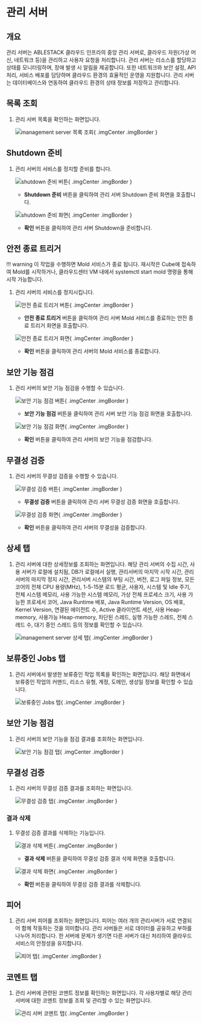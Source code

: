 
# 관리 서버

## 개요
관리 서버는 ABLESTACK 클라우드 인프라의 중앙 관리 서버로, 클라우드 자원(가상 머신, 네트워크 등)을 관리하고 사용자 요청을 처리합니다. 관리 서버는 리소스를 할당하고 상태를 모니터링하며, 장애 발생 시 알림을 제공합니다. 또한 네트워크와 보안 설정, API 처리, 서비스 배포를 담당하며 클라우드 환경의 효율적인 운영을 지원합니다. 관리 서버는 데이터베이스와 연동하여 클라우드 환경의 상태 정보를 저장하고 관리합니다.

## 목록 조회

1. 관리 서버 목록을 확인하는 화면입니다.

    ![management server 목록 조회](../../assets/images/admin-guide/mold/infrastructure/management-server/management-server-list.png){ .imgCenter .imgBorder }

## Shutdown 준비

1. 관리 서버의 서비스를 정지할 준비를 합니다.

    ![shutdown 준비 버튼](../../assets/images/admin-guide/mold/infrastructure/management-server/prepare-for-shutdown-btn.png){ .imgCenter .imgBorder }

    * **Shutdown 준비** 버튼을 클릭하여 관리 서버 Shutdown 준비 화면을 호출합니다.

    ![shutdown 준비 화면](../../assets/images/admin-guide/mold/infrastructure/management-server/prepare-for-shutdown.png){ .imgCenter .imgBorder }

    * **확인** 버튼을 클릭하여 관리 서버 Shutdown을 준비합니다.

## 안전 종료 트리거

!!! warning
    이 작업을 수행하면 Mold 서비스가 종료 됩니다. 재시작은 Cube에 접속하여 Mold를 시작하거나, 클라우드센터 VM 내에서 systemctl start mold 명령을 통해 시작 가능합니다.

1. 관리 서버의 서비스를 정지시킵니다.

    ![안전 종료 트리거 버튼](../../assets/images/admin-guide/mold/infrastructure/management-server/trigger-safe-shutdown-btn.png){ .imgCenter .imgBorder }

    * **안전 종료 트리거** 버튼을 클릭하여 관리 서버 Mold 서비스를 종료하는 안전 종료 트리거 화면을 호출합니다.

    ![안전 종료 트리거 화면](../../assets/images/admin-guide/mold/infrastructure/management-server/trigger-safe-shutdown.png){ .imgCenter .imgBorder }

    * **확인** 버튼을 클릭하여 관리 서버의 Mold 서비스를 종료합니다.

## 보안 기능 점검

1. 관리 서버의 보안 기능 점검을 수행할 수 있습니다.

    ![보안 기능 점검 버튼](../../assets/images/admin-guide/mold/infrastructure/management-server/security-check-btn.png){ .imgCenter .imgBorder }

    * **보안 기능 점검** 버튼을 클릭하여 관리 서버 보안 기능 점검 화면을 호출합니다.

    ![보안 기능 점검 화면](../../assets/images/admin-guide/mold/infrastructure/management-server/security-check.png){ .imgCenter .imgBorder }

    * **확인** 버튼을 클릭하여 관리 서버의 보안 기능을 점검합니다.

## 무결성 검증

1. 관리 서버의 무결성 검증을 수행할 수 있습니다.

    ![무결성 검증 버튼](../../assets/images/admin-guide/mold/infrastructure/management-server/integrity-verification-btn.png){ .imgCenter .imgBorder }

    * **무결성 검증** 버튼을 클릭하여 관리 서버 무결성 검증 화면을 호출합니다.

    ![무결성 검증 화면](../../assets/images/admin-guide/mold/infrastructure/management-server/integrity-verification.png){ .imgCenter .imgBorder }

    * **확인** 버튼을 클릭하여 관리 서버의 무결성을 검증합니다.

## 상세 탭

1. 관리 서버에 대한 상세정보를 조회하는 화면입니다. 해당 관리 서버의 수집 시간, 사용 서버가 로컬에 설치됨, DB가 로컬에서 실행, 관리서버의 마지막 시작 시간, 관리서버의 마지막 정지 시간, 관리서버 시스템의 부팅 시간, 버전, 로그 파일 정보, 모든 코어의 전체 CPU 용량(MHz), 1-5-15분 로드 평균, 사용자, 시스템 및 Idle 주기, 전체 시스템 메모리, 사용 가능한 시스템 메모리, 가상 전체 프로세스 크기, 사용 가능한 프로세서 코어, Java Runtime 배포, Java Runtime Version, OS 배포, Kernel Version, 연결된 에이전트 수, Active 클라이언트 세션, 사용 Heap-memory, 사용가능 Heap-memory, 차단된 스레드, 실행 가능한 스레드, 전체 스레드 수, 대기 중인 스레드 등의 정보를 확인할 수 있습니다.

    ![management server 상세 탭](../../assets/images/admin-guide/mold/infrastructure/management-server/management-server-detail-tab.png){ .imgCenter .imgBorder }

## 보류중인 Jobs 탭

1. 관리 서버에서 발생한 보류중인 작업 목록을 확인하는 화면입니다. 해당 화면에서 보류중인 작업의 커맨드, 리소스 유형, 계정, 도메인, 생성일 정보를 확인할 수 있습니다.

    ![보류중인 Jobs 탭](../../assets/images/admin-guide/mold/infrastructure/management-server/management-server-pending-jobs-tab.png){ .imgCenter .imgBorder }

## 보안 기능 점검

1. 관리 서버의 보안 기능을 점검 결과를 조회하는 화면입니다.

    ![보안 기능 점검 탭](../../assets/images/admin-guide/mold/infrastructure/management-server/management-server-security-check-tab.png){ .imgCenter .imgBorder }

## 무결성 검증

1. 관리 서버의 무결성 검증 결과를 조회하는 화면입니다.

    ![무결성 검증 탭](../../assets/images/admin-guide/mold/infrastructure/management-server/management-server-integrity-verification-tab.png){ .imgCenter .imgBorder }

### 결과 삭제

1. 무결성 검증 결과를 삭제하는 기능입니다.

    ![결과 삭제 버튼](../../assets/images/admin-guide/mold/infrastructure/management-server/integrity-verification-delete-btn.png){ .imgCenter .imgBorder }

    * **결과 삭제** 버튼을 클릭하여 무결성 검증 결과 삭제 화면을 호출합니다.

    ![결과 삭제 화면](../../assets/images/admin-guide/mold/infrastructure/management-server/integrity-verification-delete.png){ .imgCenter .imgBorder }

    * **확인** 버튼을 클릭하여 무결성 검증 결과를 삭제합니다.

## 피어

1. 관리 서버 피어를 조회하는 화면입니다. 피어는 여러 개의 관리서버가 서로 연결되어 함께 작동하는 것을 의미합니다. 관리 서버들은 서로 데이터를 공유하고 부하를 나누어 처리합니다. 한 서버에 문제가 생기면 다른 서버가 대신 처리하여 클라우드 서비스의 안정성을 유지합니다.

    ![피어 탭](../../assets/images/admin-guide/mold/infrastructure/management-server/management-server-peers-tab.png){ .imgCenter .imgBorder }

## 코멘트 탭

1. 관리 서버에 관련된 코멘트 정보를 확인하는 화면입니다. 각 사용자별로 해당 관리 서버에 대한 코멘트 정보를 조회 및 관리할 수 있는 화면입니다.

    ![관리 서버 코멘트 탭](../../assets/images/admin-guide/mold/infrastructure/management-server/management-server-comments-tab.png){ .imgCenter .imgBorder }
